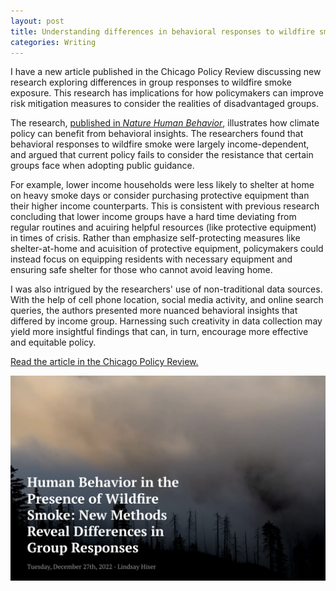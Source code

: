 ```yaml
---
layout: post
title: Understanding differences in behavioral responses to wildfire smoke
categories: Writing
---
```


I have a new article published in the Chicago Policy Review discussing new research exploring differences in group responses to wildfire smoke exposure. This research has implications for how policymakers can improve risk mitigation measures to consider the realities of disadvantaged groups.

The research, [published in _Nature Human Behavior_](https://www.nature.com/articles/s41562-022-01396-6), illustrates how climate policy can benefit from behavioral insights. The researchers found that behavioral responses to wildfire smoke were largely income-dependent, and argued that current policy fails to consider the resistance that certain groups face when adopting public guidance. 

For example, lower income households were less likely to shelter at home on heavy smoke days or consider purchasing protective equipment than their higher income counterparts. This is consistent with previous research concluding that lower income groups have a hard time deviating from regular routines and acuiring helpful resources (like protective equipment) in times of crisis. Rather than emphasize self-protecting measures like shelter-at-home and acuisition of protective equipment, policymakers could instead focus on equipping residents with necessary equipment and ensuring safe shelter for those who cannot avoid leaving home.

I was also intrigued by the researchers' use of non-traditional data sources. With the help of cell phone location, social media activity, and online search queries, the authors presented more nuanced behavioral insights that differed by income group. Harnessing such creativity in data collection may yield more insightful findings that can, in turn, encourage more effective and equitable policy.

[Read the article in the Chicago Policy Review.](https://chicagopolicyreview.org/2022/12/27/human-behavior-in-the-presence-of-wildfire-smoke-new-methods-reveal-differences-in-group-responses/)

![](/images/cpr-wildfire.png)

